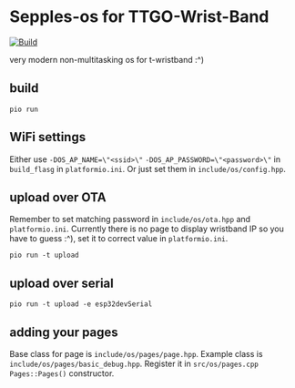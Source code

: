 # Sepples-os for TTGO-Wrist-Band

[![Build](https://github.com/vdccc/TTGO-T-Wristband/actions/workflows/build.yml/badge.svg)](https://github.com/vdccc/TTGO-T-Wristband/actions/workflows/build.yml)

very modern non-multitasking os for t-wristband :^)

## build 

`pio run`

## WiFi settings

Either use `-DOS_AP_NAME=\"<ssid>\"` `-DOS_AP_PASSWORD=\"<password>\"` in `build_flasg` in `platformio.ini`.
Or just set them in `include/os/config.hpp`.

## upload over OTA

Remember to set matching password in `include/os/ota.hpp` and `platformio.ini`.
Currently there is no page to display wristband IP so you have to guess :^), set it to correct value in `platformio.ini`.

`pio run -t upload`

## upload over serial

`pio run -t upload -e esp32devSerial`

## adding your pages

Base class for page is `include/os/pages/page.hpp`.
Example class is `include/os/pages/basic_debug.hpp`.
Register it in `src/os/pages.cpp` `Pages::Pages()` constructor.